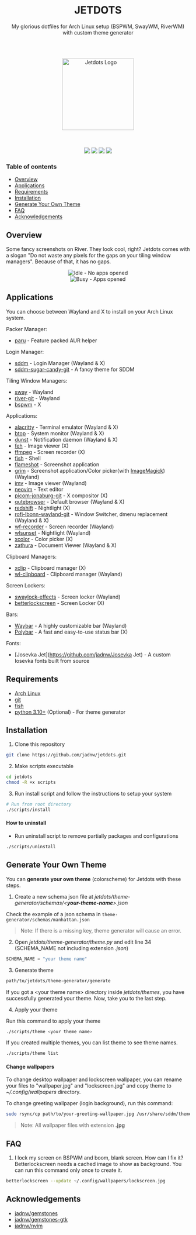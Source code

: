 <h1 align="center">JETDOTS</h1>
<p align="center">
  My glorious dotfiles for Arch Linux setup (BSPWM, SwayWM, RiverWM) with custom theme generator
</p>

<br /><br />
<div align="center">
  <img
    width="196px"
    height="196px"
    src="https://raw.githubusercontent.com/jadnw/jetdots/main/media/logo.svg"
    alt="Jetdots Logo"
  />
</div>
<br /><br />

<p align="center">
  <a href="https://github.com/jadnw/jetdots/stargazers"><img src="https://img.shields.io/github/stars/jadnw/jetdots?colorA=1b2125&colorB=a7c080&style=for-the-badge"></a>
  <a href="https://github.com/jadnw/jetdots/issues"><img src="https://img.shields.io/github/issues/jadnw/jetdots?colorA=1b2125&colorB=f08789&style=for-the-badge"></a>
  <a href="https://github.com/jadnw/jetdots/contributors"><img src="https://img.shields.io/github/contributors/jadnw/jetdots?colorA=1b2125&colorB=60b69f&style=for-the-badge"></a>
  <a href="https://github.com/jadnw/jetdots/network/members"><img src="https://img.shields.io/github/forks/jadnw/jetdots?colorA=1b2125&colorB=b3a8f9&style=for-the-badge"></a>
</p>

<p align="center"></p>


### Table of contents
- [Overview](#overview)
- [Applications](#applications)
- [Requirements](#requirements)
- [Installation](#installation)
- [Generate Your Own Theme](#generate-your-own-theme)
- [FAQ](#faq)
- [Acknowledgements](#acknowledgements)

## Overview

Some fancy screenshots on River. They look cool, right? Jetdots comes with a slogan
"Do not waste any pixels for the gaps on your tiling window managers". Because of
that, it has no gaps.

<div align="center">
  <img
    src="https://raw.githubusercontent.com/jadnw/jetdots/main/media/screenshots/idle.png"
    alt="Idle - No apps opened"
  />
</div>

<div align="center">
  <img
    src="https://raw.githubusercontent.com/jadnw/jetdots/main/media/screenshots/busy.png"
    alt="Busy - Apps opened"
  />
</div>

## Applications

You can choose between Wayland and X to install on your Arch Linux system.

Packer Manager:
- [paru](https://github.com/Morganamilo/paru) - Feature packed AUR helper

Login Manager:
- [sddm](https://github.com/sddm/sddm) - Login Manager (Wayland & X)
- [sddm-sugar-candy-git](https://github.com/Kangie/sddm-sugar-candy) - A fancy theme for SDDM

Tiling Window Managers:
- [sway](https://github.com/swaywm/sway) - Wayland
- [river-git](https://github.com/riverwm/river) - Wayland
- [bspwm](https://github.com/baskerville/bspwm) - X

Applications:
- [alacritty](https://github.com/alacritty/alacritty) - Terminal emulator (Wayland & X)
- [btop](https://github.com/aristocratos/btop) - System monitor (Wayland & X)
- [dunst](https://github.com/dunst-project/dunst) - Notification daemon (Wayland & X)
- [feh](https://github.com/derf/feh) - Image viewer (X)
- [ffmpeg](https://github.com/FFmpeg/FFmpeg) - Screen recorder (X)
- [fish](https://github.com/fish-shell/fish-shell) - Shell
- [flameshot](https://github.com/flameshot-org/flameshot) - Screenshot application
- [grim](https://github.com/emersion/grim) - Screenshot application/Color picker(with [ImageMagick](https://github.com/ImageMagick/ImageMagick6)) (Wayland)
- [imv](https://sr.ht/~exec64/imv/) - Image viewer (Wayland)
- [neovim](https://github.com/neovim/neovim) - Text editor
- [picom-jonaburg-git](https://github.com/jonaburg/picom) - X compositor (X)
- [qutebrowser](https://github.com/qutebrowser/qutebrowser) - Default browser (Wayland & X)
- [redshift](http://jonls.dk/redshift/) - Nightlight (X)
- [rofi-lbonn-wayland-git](https://github.com/lbonn/rofi) - Window Switcher, dmenu replacement (Wayland & X)
- [wf-recorder](https://github.com/ammen99/wf-recorder) - Screen recorder (Wayland)
- [wlsunset](https://sr.ht/~kennylevinsen/wlsunset/) - Nightlight (Wayland)
- [xcolor](https://github.com/Soft/xcolor) - Color picker (X)
- [zathura](https://github.com/pwmt/zathura) - Document Viewer (Wayland & X)

Clipboard Managers:
- [xclip](https://github.com/astrand/xclip) - Clipboard manager (X)
- [wl-clipboard](https://github.com/bugaevc/wl-clipboard) - Clipboard manager (Wayland)

Screen Lockers:
- [swaylock-effects](https://github.com/mortie/swaylock-effects) - Screen locker (Wayland)
- [betterlockscreen](https://github.com/betterlockscreen/betterlockscreen) - Screen Locker (X)

Bars:
- [Waybar](https://github.com/Alexays/Waybar) - A highly customizable bar (Wayland)
- [Polybar](https://github.com/polybar/polybar) - A fast and easy-to-use status bar (X)

Fonts:
- [Josevka Jet](https://github.com/jadnw/Josevka Jet) - A custom Iosevka fonts built from source

## Requirements

- [Arch Linux](https://archlinux.org)
- [git](https://git-scm.com)
- [fish](https://fishshell.com)
- [python 3.10+](https://www.python.org) (Optional) - For theme generator

## Installation

1. Clone this repository

```bash
git clone https://github.com/jadnw/jetdots.git
```

2. Make scripts executable

```bash
cd jetdots
chmod -R +x scripts
```

3. Run install script and follow the instructions to setup your system

```bash
# Run from root directory
./scripts/install
```

#### How to uninstall

- Run uninstall script to remove partially packages and configurations

```bash
./scripts/uninstall
```

## Generate Your Own Theme

You can **generate your own theme** (colorscheme) for Jetdots with these steps.

1. Create a new schema json file at *jetdots/theme-generator/schemas/\<**your-theme-name**\>.json*

Check the example of a json schema in `theme-generator/schemas/manhattan.json`

> Note: If there is a missing key, theme generator will cause an error.

2. Open *jetdots/theme-generator/theme.py* and edit line 34 (SCHEMA_NAME not
including extension *.json*)

```python
SCHEMA_NAME = "your theme name"
```

3. Generate theme

```bash
path/to/jetdots/theme-generator/generate
```

If you got a \<your theme name\> directory inside *jetdots/themes*, you have successfully
generated your theme. Now, take you to the last step.

4. Apply your theme

Run this command to apply your theme

```bash
./scripts/theme <your theme name>
```

If you created multiple themes, you can list theme to see theme names.

```bash
./scripts/theme list
```

#### Change wallpapers

To change desktop wallpaper and lockscreen wallpaper, you can rename
your files to "wallpaper.jpg" and "lockscreen.jpg" and copy theme to 
*~/.config/wallpapers* directory.

To change greeting wallpaper (login background), run this command:

```bash
sudo rsync/cp path/to/your-greeting-wallpaper.jpg /usr/share/sddm/themes/sugar-candy/
```

> Note: All wallpaper files with extension **.jpg**

## FAQ

1. I lock my screen on BSPWM and boom, blank screen. How can I fix it?
Betterlockscreen needs a cached image to show as background. You can run this command
only once to create it.

```bash
betterlockscreen --update ~/.config/wallpapers/lockscreen.jpg
```

## Acknowledgements

- [jadnw/gemstones](https://github.com/jadnw/gemstones)
- [jadnw/gemstones-gtk](https://github.com/jadnw/gemstones-gtk)
- [jadnw/nvim](https://github.com/jadnw/nvim)
